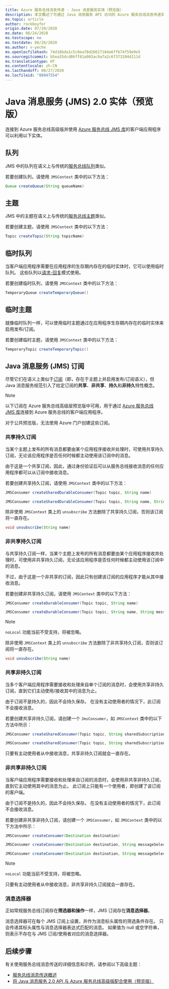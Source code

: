 ```yaml
---
title: Azure 服务总线消息传递 - Java 消息服务实体（预览版）
description: 本文概述了可通过 Java 消息服务 API 访问的 Azure 服务总线消息传递实体。
ms.topic: article
author: rockboyfor
origin.date: 07/20/2020
ms.date: 08/24/2020
ms.testscope: no
ms.testdate: 08/26/2020
ms.author: v-yeche
ms.openlocfilehash: 74d18bda1c5c0ea78d26627184a6ffb74f59e9e5
ms.sourcegitcommit: b5ea35dcd86ff81a003ac9a7a2c6f373204d111d
ms.translationtype: HT
ms.contentlocale: zh-CN
ms.lasthandoff: 08/27/2020
ms.locfileid: "88947554"
---
```

<!--Verified Characters Only-->
# <a name="java-message-service-jms-20-entities-preview"></a>Java 消息服务 (JMS) 2.0 实体（预览版）

连接到 Azure 服务总线高级版并使用 [Azure 服务总线 JMS 库](https://search.maven.org/artifact/com.microsoft.azure/azure-servicebus-jms)的客户端应用程序可以利用以下实体。

## <a name="queues"></a>队列

JMS 中的队列在语义上与传统的[服务总线队列](service-bus-queues-topics-subscriptions.md#queues)类似。

若要创建队列，请使用 `JMSContext` 类中的以下方法：

```java
Queue createQueue(String queueName)
```

## <a name="topics"></a>主题

JMS 中的主题在语义上与传统的[服务总线主题](service-bus-queues-topics-subscriptions.md#topics-and-subscriptions)类似。

若要创建主题，请使用 `JMSContext` 类中的以下方法：

```java
Topic createTopic(String topicName)
```

## <a name="temporary-queues"></a>临时队列

当客户端应用程序需要在应用程序的生存期内存在的临时实体时，它可以使用临时队列。 这些队列以[请求-回复](https://www.enterpriseintegrationpatterns.com/patterns/messaging/RequestReply.html)模式使用。

若要创建临时队列，请使用 `JMSContext` 类中的以下方法：

```java
TemporaryQueue createTemporaryQueue()
```

## <a name="temporary-topics"></a>临时主题

就像临时队列一样，可以使用临时主题通过在应用程序生存期内存在的临时实体来启用发布/订阅。

若要创建临时主题，请使用 `JMSContext` 类中的以下方法：

```java
TemporaryTopic createTemporaryTopic()
```

## <a name="java-message-service-jms-subscriptions"></a>Java 消息服务 (JMS) 订阅

尽管它们在语义上类似于[订阅](service-bus-queues-topics-subscriptions.md#topics-and-subscriptions)（即，存在于主题上并启用发布/订阅语义），但 Java 消息服务规范引入了给定订阅的**共享**、**非共享**、**持久**和**非持久**特性概念。

> [!NOTE]
> 以下订阅在 Azure 服务总线高级层预览版中可用，用于通过 [Azure 服务总线 JMS 库](https://search.maven.org/artifact/com.microsoft.azure/azure-servicebus-jms)连接到 Azure 服务总线的客户端应用程序。
>
> 对于公共预览版，无法使用 Azure 门户创建这些订阅。
>

### <a name="shared-durable-subscriptions"></a>共享持久订阅

当某个主题上发布的所有消息都要由某个应用程序接收并处理时，可使用共享持久订阅，无论该应用程序是否任何时候都主动使用该订阅中的消息。

由于这是一个共享订阅，因此，通过身份验证后可以从服务总线接收消息的任何应用程序都可以从订阅中接收消息。

若要创建共享持久订阅，请使用 `JMSContext` 类中的以下方法：

```java
JMSConsumer createSharedDurableConsumer(Topic topic, String name)

JMSConsumer createSharedDurableConsumer(Topic topic, String name, String messageSelector)
```

除非使用 `JMSContext` 类上的 `unsubscribe` 方法删除了共享持久订阅，否则该订阅将一直存在。

```java
void unsubscribe(String name)
```

### <a name="unshared-durable-subscriptions"></a>非共享持久订阅

与共享持久订阅一样，当某个主题上发布的所有消息都要由某个应用程序接收并处理时，可使用非共享持久订阅，无论该应用程序是否任何时候都主动使用该订阅中的消息。

不过，由于这是一个非共享的订阅，因此只有创建该订阅的应用程序才能从其中接收消息。

若要创建非共享持久订阅，请使用 `JMSContext` 类中的以下方法： 

```java
JMSConsumer createDurableConsumer(Topic topic, String name)

JMSConsumer createDurableConsumer(Topic topic, String name, String messageSelector, boolean noLocal)
```

> [!NOTE]
> `noLocal` 功能当前不受支持，将被忽略。
>

除非使用 `JMSContext` 类上的 `unsubscribe` 方法删除了非共享持久订阅，否则该订阅将一直存在。

```java
void unsubscribe(String name)
```

### <a name="shared-non-durable-subscriptions"></a>共享非持久订阅

当多个客户端应用程序需要接收和处理来自单个订阅的消息时，会使用共享非持久订阅，直到它们主动使用/接收其中的消息为止。

由于订阅不是持久的，因此不会持久保存。 在没有主动使用者的情况下，此订阅不会接收消息。

若要创建共享非持久订阅，请创建一个 `JmsConsumer`，如 `JMSContext` 类中的以下方法中所示：

```java
JMSConsumer createSharedConsumer(Topic topic, String sharedSubscriptionName)

JMSConsumer createSharedConsumer(Topic topic, String sharedSubscriptionName, String messageSelector)
```

只要有主动使用者从中接收消息，共享非持久订阅就会一直存在。

### <a name="unshared-non-durable-subscriptions"></a>非共享非持久订阅

当客户端应用程序需要接收和处理来自订阅的消息时，会使用非共享非持久订阅，直到它主动使用其中的消息为止。 此订阅上只能有一个使用者，即创建了该订阅的客户端。

由于订阅不是持久的，因此不会持久保存。 在没有主动使用者的情况下，此订阅不会接收消息。

若要创建非共享非持久订阅，请创建一个 `JMSConsumer`，如 `JMSContext` 类中的以下方法中所示：

```java
JMSConsumer createConsumer(Destination destination)

JMSConsumer createConsumer(Destination destination, String messageSelector)

JMSConsumer createConsumer(Destination destination, String messageSelector, boolean noLocal)
```

> [!NOTE]
> `noLocal` 功能当前不受支持，将被忽略。
>

只要有主动使用者从中接收消息，非共享非持久订阅就会一直存在。

### <a name="message-selectors"></a>消息选择器

正如常规服务总线订阅存在**筛选器和操作**一样，JMS 订阅存在**消息选择器**。

消息选择器可在每个 JMS 订阅上设置，并作为消息标头属性的筛选条件存在。 只会传递其标头属性与消息选择器表达式匹配的消息。 如果值为 null 或空字符串，则表示不存在与 JMS 订阅/使用者对应的消息选择器。

## <a name="next-steps"></a>后续步骤

有关使用服务总线消息传送的详细信息和示例，请参阅以下高级主题：

* [服务总线消息传送概述](service-bus-messaging-overview.md)
* [将 Java 消息服务 2.0 API 与 Azure 服务总线高级版配合使用（预览版）](how-to-use-java-message-service-20.md)

<!-- Update_Description: new article about java message service 20 entities -->
<!--NEW.date: 08/24/2020-->